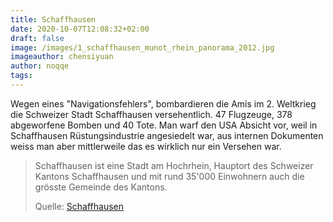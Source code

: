 ```yaml
---
title: Schaffhausen
date: 2020-10-07T12:08:32+02:00
draft: false
image: /images/1_schaffhausen_munot_rhein_panorama_2012.jpg
imageauthor: chensiyuan
author: noqqe
tags:
---
```


Wegen eines "Navigationsfehlers", bombardieren die Amis im 2. Weltkrieg die
Schweizer Stadt Schaffhausen versehentlich. 47 Flugzeuge, 378 abgeworfene
Bomben und 40 Tote. Man warf den USA Absicht vor, weil in Schaffhausen
Rüstungsindustrie angesiedelt war, aus internen Dokumenten weiss man aber
mittlerweile das es wirklich nur ein Versehen war.

> Schaffhausen ist eine Stadt am Hochrhein, Hauptort des Schweizer Kantons
> Schaffhausen und mit rund 35'000 Einwohnern auch die grösste Gemeinde des
> Kantons.
>
> Quelle: [Schaffhausen](https://de.wikipedia.org/wiki/Schaffhausen)
